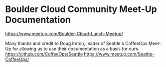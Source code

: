# Boulder Cloud Community Meet-Up Documentation

https://www.meetup.com/Boulder-Cloud-Lunch-Meetup/


Many thanks and credit to Doug Ireton, leader of Seattle's CoffeeOps Meet-Up for allowing us to use their documentation as a basis for ours.
https://github.com/CoffeeOps/Seattle
https://www.meetup.com/Seattle-CoffeeOps/